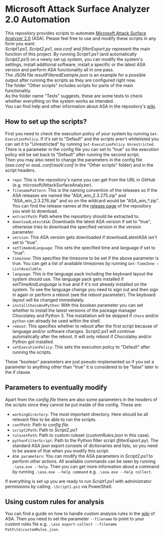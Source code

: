 # Microsoft Attack Surface Analyzer 2.0 Automation
This repository provides scripts to automate [Microsoft Attack Surface Analyzer 2.0](https://github.com/microsoft/AttackSurfaceAnalyzer) (ASA). Please feel free to use and modify these scripts in any form you want.  
*Script1.ps1*, *Script2.ps1*, *asa.conf* and *filterExport.py* represent the main function of this project. By running *Script1.ps1* (and automatically *Script2.ps1*) on a newly set up system, you can modify the system's settings, install additional software, install a specific or the latest ASA version and perform ASA functionality all in one pass.  
The JSON file *resultFilteredExample.json* is an example for a possible output after running the scripts as they are configured right now.  
The folder "Other scripts" includes scripts for parts of the main functionality.  
As the folder name "Tests" suggests, these are some tests to check whether everything on the system works as intended.  
You can find help and other information about ASA in the repository's [wiki](https://github.com/microsoft/AttackSurfaceAnalyzer/wiki).

## How to set up the scripts?
First you need to check the execution policy of your system by running `Get-ExecutionPolicy`. If it's set to "Default" and the scripts aren't whitelisted you can set it to "Unrestricted" by running `Set-ExecutionPolicy Unrestricted`. There is a parameter in the config file you can set to "true" so the execution policy will be set back to "Default" after running the second script.  
Then you may also need to change the parameters in the config file (*asa.conf* or *asaL.conf*/*asaV.conf* in the "Other scripts" folder) and in the script headers.  
- `repo`: This is the repository's name you can get from the URL in GitHub (e.g. microsoft/AttackSurfaceAnalyzer).
- `filenamePattern`: This is the naming convention of the releases so if the ASA releases are named like "ASA_win_2.3.275.zip" and "ASA_win_2.3.276.zip" and so on the wildcard would be "ASA_win_*.zip". You can find the release names at the [release page](https://github.com/Microsoft/AttackSurfaceAnalyzer/releases/) of the repository you wish to download.
- `extractPath`: Path where the repository should be extracted to.
- `downloadLatestASA`: Downloads the latest ASA version if set to "true", otherwise tries to download the specified version in the version parameter.
- `version`: This ASA version gets downloaded if downloadLatestASA isn't set to "true".
- `setTimeAndLanguage`: This sets the specified time and language if set to "true".
- `timezone`: This specifies the timezone to be set if the above parameter is true. You can get a list of available timezones by running `Get-TimeZone – ListAvailable`.
- `language`: This is the language pack including the keyboard layout the system should use. The language pack gets installed if *setTimeAndLanguage* is true and if it's not already installed on the system. To see the language change you need to sign out and then sign in again or perform a reboot (see the *reboot* parameter). The keyboard layout will be changed immediately.
- `installChocoAndPython`: With this boolean parameter you can set whether to install the latest versions of the package manager Chocolatey and Python 3. The installation will be skipped if `choco` and/or `python` can already be used within the shell.
- `reboot`: This specifies whether to reboot after the first script because of language and/or software changes. Script2.ps1 will continue automatically after the reboot. It will only reboot if Chocolatey and/or Python got installed.
- `setExecutionPolicy`: This sets the execution policy to "Default" after running the scripts.  

These "boolean" parameters are just pseudo-implemented so if you set a parameter to anything other than "true" it is considered to be "false" later in the if clause.

## Parameters to eventually modify
Apart from the *config file* there are also some parameters in the headers of the scripts since they cannot be put inside of the config. These are:
- `workingDirectory`: The most important directory. Here should be all relevant files to be able to run the scripts.
- `confPath`: Path to *config file*.
- `script2Path`: Path to *Script2.ps1*
- `rulesetPath`: Path to custom ruleset (*customRules.json* in this case).
- `pythonFilterScript`: Path to the Python filter script (*filterExport.py*). The standard ASA json export consists of dictionaries and lists, so you need to be aware of that when you modify this script.
- `ASA parameters`: You can modify the ASA parameters in *Script2.ps1* to perform other actions. All available commands can be seen by running `.\asa.exe --help`. Then you can get more information about a command by running `.\asa.exe --help command` e.g. `.\asa.exe --help collect`.  

If everything is set up you are ready to run *Script1.ps1* with administrator permissions by calling `.\Script1.ps1` via PowerShell.

## Using custom rules for analysis
You can find a guide on how to handle custom analysis rules in the [wiki](https://github.com/microsoft/AttackSurfaceAnalyzer/wiki/Authoring-Analysis-Rules) of ASA. Then you need to set the parameter `--filename` to point to your custom rules file e.g. `.\asa export-collect --filename Path\to\customRules.json`.
